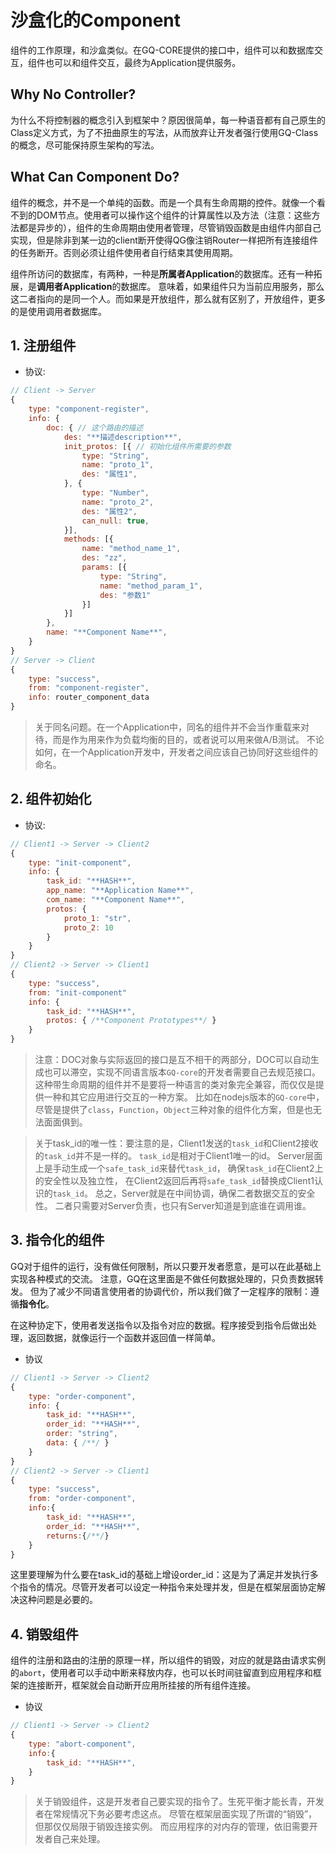 # 沙盒化的Component

组件的工作原理，和沙盒类似。在GQ-CORE提供的接口中，组件可以和数据库交互，组件也可以和组件交互，最终为Application提供服务。

## Why No Controller?

为什么不将控制器的概念引入到框架中？原因很简单，每一种语音都有自己原生的Class定义方式，为了不扭曲原生的写法，从而放弃让开发者强行使用GQ-Class的概念，尽可能保持原生架构的写法。

## What Can Component Do?

组件的概念，并不是一个单纯的函数。而是一个具有生命周期的控件。就像一个看不到的DOM节点。使用者可以操作这个组件的计算属性以及方法（注意：这些方法都是异步的），组件的生命周期由使用者管理，尽管销毁函数是由组件内部自己实现，但是除非到某一边的client断开使得QG像注销Router一样把所有连接组件的任务断开。否则必须让组件使用者自行结束其使用周期。

组件所访问的数据库，有两种，一种是**所属者Application**的数据库。还有一种拓展，是**调用者Application**的数据库。
意味着，如果组件只为当前应用服务，那么这二者指向的是同一个人。而如果是开放组件，那么就有区别了，开放组件，更多的是使用调用者数据库。

## 1. 注册组件

* 协议:
```js
// Client -> Server
{
	type: "component-register",
	info: {
		doc: { // 这个路由的描述
			des: "**描述description**",
			init_protos: [{ // 初始化组件所需要的参数
				type: "String",
				name: "proto_1",
				des: "属性1",
			}, {
				type: "Number",
				name: "proto_2",
				des: "属性2",
				can_null: true,
			}],
			methods: [{
				name: "method_name_1",
				des: "zz",
				params: [{
					type: "String",
					name: "method_param_1",
					des: "参数1"
				}]
			}]
		},
		name: "**Component Name**",
	}
}
// Server -> Client
{
	type: "success",
	from: "component-register",
	info: router_component_data
}
```
> 关于同名问题。在一个Application中，同名的组件并不会当作重载来对待，而是作为用来作为负载均衡的目的，或者说可以用来做A/B测试。
不论如何，在一个Application开发中，开发者之间应该自己协同好这些组件的命名。

## 2. 组件初始化

* 协议:
```js
// Client1 -> Server -> Client2
{
	type: "init-component",
	info: {
		task_id: "**HASH**",
		app_name: "**Application Name**",
		com_name: "**Component Name**",
		protos: {
			proto_1: "str",
			proto_2: 10
		}
	}
}
// Client2 -> Server -> Client1
{
	type: "success",
	from: "init-component"
	info: {
		task_id: "**HASH**",
		protos: { /**Component Prototypes**/ }
	}
}
```

> 注意：DOC对象与实际返回的接口是互不相干的两部分，DOC可以自动生成也可以滞空，实现不同语言版本`GQ-core`的开发者需要自己去规范接口。
这种带生命周期的组件并不是要将一种语言的类对象完全兼容，而仅仅是提供一种和其它应用进行交互的一种方案。
比如在nodejs版本的`GQ-core`中，尽管是提供了`class`，`Function`，`Object`三种对象的组件化方案，但是也无法面面俱到。

> 关于task_id的唯一性：要注意的是，Client1发送的`task_id`和Client2接收的`task_id`并不是一样的。
`task_id`是相对于Client1唯一的id。
Server层面上是手动生成一个`safe_task_id`来替代`task_id`，
确保`task_id`在Client2上的安全性以及独立性，
在Client2返回后再将`safe_task_id`替换成Client1认识的`task_id`。
总之，Server就是在中间协调，确保二者数据交互的安全性。
二者只需要对Server负责，也只有Server知道是到底谁在调用谁。

## 3. 指令化的组件

GQ对于组件的运行，没有做任何限制，所以只要开发者愿意，是可以在此基础上实现各种模式的交流。
注意，GQ在这里面是不做任何数据处理的，只负责数据转发。
但为了减少不同语言使用者的协调代价，所以我们做了一定程序的限制：遵循**指令化**。

在这种协定下，使用者发送指令以及指令对应的数据。程序接受到指令后做出处理，返回数据，就像运行一个函数并返回值一样简单。

* 协议
```js
// Client1 -> Server -> Client2
{
	type: "order-component",
	info: {
		task_id: "**HASH**",
		order_id: "**HASH**",
		order: "string",
		data: { /**/ }
	}
}
// Client2 -> Server -> Client1
{
	type: "success",
	from: "order-component",
	info:{
		task_id: "**HASH**",
		order_id: "**HASH**",
		returns:{/**/}
	}
}
```

这里要理解为什么要在task_id的基础上增设order_id：这是为了满足并发执行多个指令的情况。尽管开发者可以设定一种指令来处理并发，但是在框架层面协定解决这种问题是必要的。

## 4. 销毁组件

组件的注册和路由的注册的原理一样，所以组件的销毁，对应的就是路由请求实例的`abort`，使用者可以手动中断来释放内存，也可以长时间驻留直到应用程序和框架的连接断开，框架就会自动断开应用所挂接的所有组件连接。

* 协议
```js
// Client1 -> Server -> Client2
{
	type: "abort-component",
	info:{
		task_id: "**HASH**",
	}
}
```

> 关于销毁组件，这是开发者自己要实现的指令了。生死平衡才能长青，开发者在常规情况下务必要考虑这点。
尽管在框架层面实现了所谓的“销毁”，但那仅仅局限于销毁连接实例。
而应用程序的对内存的管理，依旧需要开发者自己来处理。
